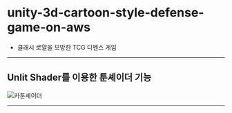 # unity-3d-cartoon-style-defense-game-on-aws
- 클래시 로얄을 모방한 TCG 디펜스 게임

---

## Unlit Shader를 이용한 툰셰이더 기능
![카툰셰이더](https://user-images.githubusercontent.com/55977034/107390086-ae364700-6b3a-11eb-9018-96f4ee573826.PNG)

---
